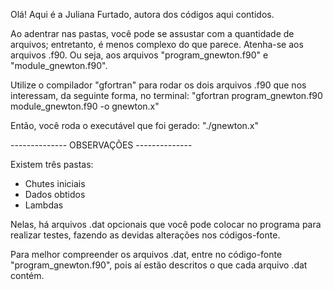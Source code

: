 Olá! Aqui é a Juliana Furtado, autora dos códigos aqui contidos. 

Ao adentrar nas pastas, você pode se assustar com a quantidade de arquivos; entretanto, é menos complexo do que parece. 
Atenha-se aos arquivos .f90. Ou seja, aos arquivos "program_gnewton.f90" e "module_gnewton.f90".

Utilize o compilador "gfortran" para rodar os dois arquivos .f90 que nos interessam, da seguinte forma, no terminal: 
"gfortran program_gnewton.f90 module_gnewton.f90 -o gnewton.x"

Então, você roda o executável que foi gerado:
"./gnewton.x"

-------------- OBSERVAÇÕES --------------

Existem três pastas:
 - Chutes iniciais
 - Dados obtidos
 - Lambdas

Nelas, há arquivos .dat opcionais que você pode colocar no programa para realizar testes, fazendo as devidas alterações nos códigos-fonte.

Para melhor compreender os arquivos .dat, entre no código-fonte "program_gnewton.f90", pois aí estão descritos o que cada arquivo .dat contém.


